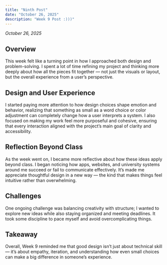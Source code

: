 ```yaml
---
title: "Ninth Post"
date: "October 26, 2025"
description: "Week 9 Post :)))"
---
```


*October 26, 2025*

## Overview
This week felt like a turning point in how I approached both design and problem-solving. I spent a lot of time refining my project and thinking more deeply about how all the pieces fit together — not just the visuals or layout, but the overall experience from a user’s perspective.

## Design and User Experience
I started paying more attention to how design choices shape emotion and behavior, realizing that something as small as a word choice or color adjustment can completely change how a user interprets a system. I also focused on making my work feel more purposeful and cohesive, ensuring that every interaction aligned with the project’s main goal of clarity and accessibility.

## Reflection Beyond Class
As the week went on, I became more reflective about how these ideas apply beyond class. I began noticing how apps, websites, and university systems around me succeed or fail to communicate effectively. It’s made me appreciate thoughtful design in a new way — the kind that makes things feel intuitive rather than overwhelming.

## Challenges
One ongoing challenge was balancing creativity with structure; I wanted to explore new ideas while also staying organized and meeting deadlines. It took some discipline to pace myself and avoid overcomplicating things.

## Takeaway
Overall, Week 9 reminded me that good design isn’t just about technical skill — it’s about empathy, iteration, and understanding how even small choices can make a big difference in someone’s experience.
